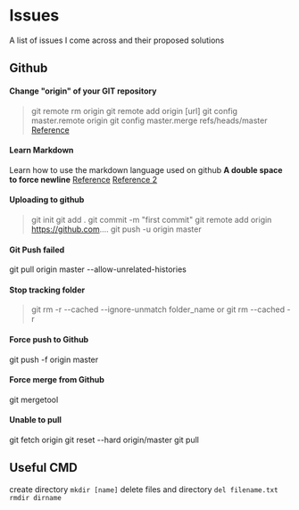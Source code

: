 # Issues
A list of issues I come across and their proposed solutions

## Github
#### Change "origin" of your GIT repository
> git remote rm origin
> git remote add origin [url]
> git config master.remote origin
> git config master.merge refs/heads/master
[Reference](https://gist.github.com/DianaEromosele/fa228f6f6099a8996d3cb891109ab975)

#### Learn Markdown
Learn how to use the markdown language used on github
**A double space to force newline**
[Reference](https://github.com/adam-p/markdown-here/wiki/Markdown-Cheatsheet)
[Reference 2](https://markdown-guide.readthedocs.io/en/latest/basics.html)

#### Uploading to github
> git init
> git add .
> git commit -m "first commit"
> git remote add origin https://github.com....
> git push -u origin master

#### Git Push failed
git pull origin master --allow-unrelated-histories

#### Stop tracking folder
> git rm -r --cached --ignore-unmatch folder_name
or
> git rm --cached -r <dir>

#### Force push to Github
git push -f origin master
#### Force merge from Github
git mergetool
#### Unable to pull
git fetch origin
git reset --hard origin/master
git pull


## Useful CMD
create directory
`mkdir [name]`
delete files and directory
`del filename.txt`
`rmdir dirname`
